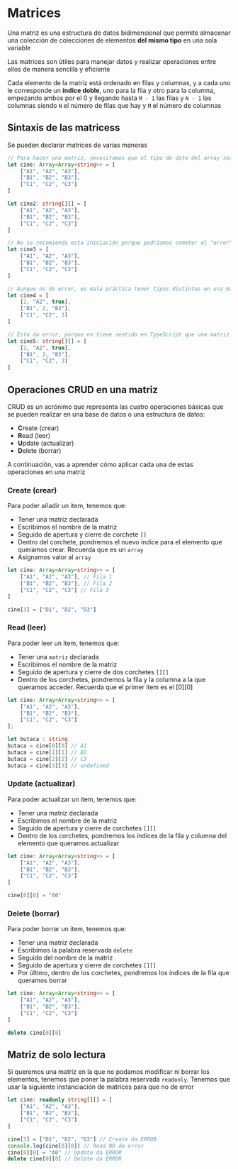 # Matrices

Una matriz es una estructura de datos bidimensional que permite almacenar una colección de colecciones de elementos **del mismo tipo** en una sola variable

Las matrices son útiles para manejar datos y realizar operaciones entre ellos de manera sencilla y eficiente

Cada elemento de la matriz está ordenado en filas y columnas, y a cada uno le corresponde un **índice doble**, uno para la fila y otro para la columna, empezando ambos por el 0 y llegando hasta `M - 1` las filas y `N - 1` las columnas siendo `N` el número de filas que hay y `M` el número de columnas

## Sintaxis de las matricess

Se pueden declarar matrices de varias maneras

```typescript
// Para hacer una matriz, necesitamos que el tipo de dato del array sea otro array de strings
let cine: Array<Array<string>> = [
    ["A1", "A2", "A3"],
    ["B1", "B2", "B3"],
    ["C1", "C2", "C3"]
]

let cine2: string[][] = [
    ["A1", "A2", "A3"],
    ["B1", "B2", "B3"],
    ["C1", "C2", "C3"]
]

// No se recomienda esta iniciación porque podríamos cometer el "error" de las siguientes líneas
let cine3 = [
    ["A1", "A2", "A3"],
    ["B1", "B2", "B3"],
    ["C1", "C2", "C3"]
]

// Aunque no de error, es mala práctica tener tipos distintos en una matriz, para eso, tenemos las tuplas, que las veremos en el siguiente tema
let cine4 = [
    [1, "A2", true],
    ["B1", 2, "B3"],
    ["C1", "C2", 3]
]

// Esto da error, porque no tiene sentido en TypeScript que una matriz tenga items de tipos distintos
let cine5: string[][] = [
    [1, "A2", true],
    ["B1", 2, "B3"],
    ["C1", "C2", 3]
]
```

## Operaciones CRUD en una matriz

CRUD es un acrónimo que representa las cuatro operaciones básicas que se pueden realizar en una base de datos o una estructura de datos:

- **C**reate (crear)
- **R**ead (leer)
- **U**pdate (actualizar)
- **D**elete (borrar)
 
A continuación, vas a aprender cómo aplicar cada una de estas operaciones en una matriz

### Create (crear)

Para poder añadir un item, tenemos que:

- Tener una matriz declarada
- Escribimos el nombre de la matriz
- Seguido de apertura y cierre de corchete `[]`
- Dentro del corchete, pondremos el nuevo índice para el elemento que queramos crear. Recuerda que es un `array`
- Asignamos valor al `array`
 
```typescript
let cine: Array<Array<string>> = [
    ["A1", "A2", "A3"], // Fila 1
    ["B1", "B2", "B3"], // Fila 2
    ["C1", "C2", "C3"] // Fila 3
]

cine[3] = ["D1", "D2", "D3"]
```

### Read (leer)

Para poder leer un item, tenemos que:

- Tener una `matriz` declarada
- Escribimos el nombre de la matriz
- Seguido de apertura y cierre de dos corchetes `[][]`
- Dentro de los corchetes, pondremos la fila y la columna a la que queramos acceder. Recuerda que el primer ítem es el [0][0]
 
```typescript
let cine: Array<Array<string>> = [
    ["A1", "A2", "A3"],
    ["B1", "B2", "B3"],
    ["C1", "C2", "C3"]
];

let butaca : string
butaca = cine[0][0] // A1
butaca = cine[1][1] // B2
butaca = cine[2][2] // C3
butaca = cine[3][3] // undefined
```

### Update (actualizar)

Para poder actualizar un item, tenemos que:

- Tener una matriz declarada
- Escribimos el nombre de la matriz
- Seguido de apertura y cierre de corchetes `[][]`
- Dentro de los corchetes, pondremos los índices de la fila y columna del elemento que queramos actualizar
 
```typescript
let cine: Array<Array<string>> = [
    ["A1", "A2", "A3"],
    ["B1", "B2", "B3"],
    ["C1", "C2", "C3"]
]

cine[0][0] = "A0"
```

### Delete (borrar)

Para poder borrar un item, tenemos que:

- Tener una matriz declarada
- Escribimos la palabra reservada `delete`
- Seguido del nombre de la matriz
- Seguido de apertura y cierre de corchetes `[][]`
- Por último, dentro de los corchetes, pondremos los índices de la fila que queramos borrar
 
```typescript
let cine: Array<Array<string>> = [
    ["A1", "A2", "A3"],
    ["B1", "B2", "B3"],
    ["C1", "C2", "C3"]
]

delete cine[0][0]
```

## Matriz de solo lectura

Si queremos una matriz en la que no podamos modificar ni borrar los elementos, tenemos que poner la palabra reservada `readonly`. Tenemos que usar la siguiente instanciación de matrices para que no de error

```typescript
let cine: readonly string[][] = [
    ["A1", "A2", "A3"],
    ["B1", "B2", "B3"],
    ["C1", "C2", "C3"]
]

cine[3] = ["D1", "D2", "D3"] // Create da ERROR
console.log(cine[0][0]) // Read NO da error
cine[0][0] = "A0" // Update da ERROR
delete cine[0][0] // Delete da ERROR
```
